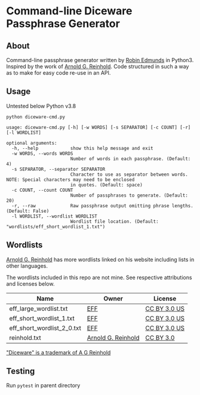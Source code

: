 # Command-line Diceware Passphrase Generator

## About

Command-line passphrase generator written by [Robin Edmunds](https://tersedigital.com) in Python3. Inspired by the work of [Arnold G. Reinhold](http://world.std.com/~reinhold/). Code structured in such a way as to make for easy code re-use in an API.

## Usage

Untested below Python v3.8

`python diceware-cmd.py`

    usage: diceware-cmd.py [-h] [-w WORDS] [-s SEPARATOR] [-c COUNT] [-r] [-l WORDLIST]

    optional arguments:
      -h, --help            show this help message and exit
      -w WORDS, --words WORDS
                            Number of words in each passphrase. (Default: 4)
      -s SEPARATOR, --separator SEPARATOR
                            Character to use as separator between words. NOTE: Special characters may need to be enclosed
                            in quotes. (Default: space)
      -c COUNT, --count COUNT
                            Number of passphrases to generate. (Default: 20)
      -r, --raw             Raw passphrase output omitting phrase lengths. (Default: False)
      -l WORDLIST, --wordlist WORDLIST
                            Wordlist file location. (Default: "wordlists/eff_short_wordlist_1.txt")

## Wordlists

[Arnold G. Reinhold](http://world.std.com/~reinhold/) has more wordlists linked on his website including lists in other languages.

The wordlists included in this repo are not mine. See respective attributions and licenses below.

| Name                       | Owner                                                 | License                                                         |
| -------------------------- | ----------------------------------------------------- | --------------------------------------------------------------- |
| eff_large_wordlist.txt     | [EFF](https://www.eff.org/dice)                       | [CC BY 3.0 US](https://creativecommons.org/licenses/by/3.0/us/) |
| eff_short_wordlist_1.txt   | [EFF](https://www.eff.org/dice)                       | [CC BY 3.0 US](https://creativecommons.org/licenses/by/3.0/us/) |
| eff_short_wordlist_2_0.txt | [EFF](https://www.eff.org/dice)                       | [CC BY 3.0 US](https://creativecommons.org/licenses/by/3.0/us/) |
| reinhold.txt               | [Arnold G. Reinhold](http://world.std.com/~reinhold/) | [CC BY 3.0](https://creativecommons.org/licenses/by/3.0/)       |

["Diceware" is a trademark of A G Reinhold](http://world.std.com/~reinhold/)

## Testing

Run `pytest` in parent directory
